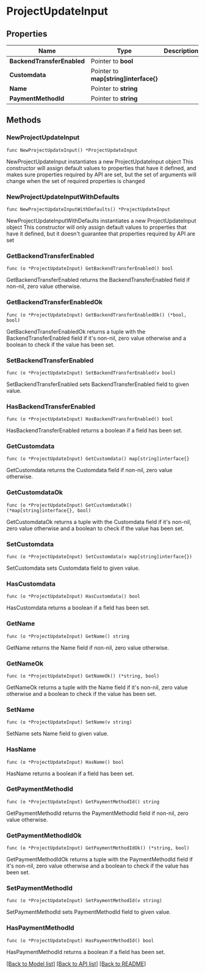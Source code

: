 # ProjectUpdateInput

## Properties

Name | Type | Description | Notes
------------ | ------------- | ------------- | -------------
**BackendTransferEnabled** | Pointer to **bool** |  | [optional] 
**Customdata** | Pointer to **map[string]interface{}** |  | [optional] 
**Name** | Pointer to **string** |  | [optional] 
**PaymentMethodId** | Pointer to **string** |  | [optional] 

## Methods

### NewProjectUpdateInput

`func NewProjectUpdateInput() *ProjectUpdateInput`

NewProjectUpdateInput instantiates a new ProjectUpdateInput object
This constructor will assign default values to properties that have it defined,
and makes sure properties required by API are set, but the set of arguments
will change when the set of required properties is changed

### NewProjectUpdateInputWithDefaults

`func NewProjectUpdateInputWithDefaults() *ProjectUpdateInput`

NewProjectUpdateInputWithDefaults instantiates a new ProjectUpdateInput object
This constructor will only assign default values to properties that have it defined,
but it doesn't guarantee that properties required by API are set

### GetBackendTransferEnabled

`func (o *ProjectUpdateInput) GetBackendTransferEnabled() bool`

GetBackendTransferEnabled returns the BackendTransferEnabled field if non-nil, zero value otherwise.

### GetBackendTransferEnabledOk

`func (o *ProjectUpdateInput) GetBackendTransferEnabledOk() (*bool, bool)`

GetBackendTransferEnabledOk returns a tuple with the BackendTransferEnabled field if it's non-nil, zero value otherwise
and a boolean to check if the value has been set.

### SetBackendTransferEnabled

`func (o *ProjectUpdateInput) SetBackendTransferEnabled(v bool)`

SetBackendTransferEnabled sets BackendTransferEnabled field to given value.

### HasBackendTransferEnabled

`func (o *ProjectUpdateInput) HasBackendTransferEnabled() bool`

HasBackendTransferEnabled returns a boolean if a field has been set.

### GetCustomdata

`func (o *ProjectUpdateInput) GetCustomdata() map[string]interface{}`

GetCustomdata returns the Customdata field if non-nil, zero value otherwise.

### GetCustomdataOk

`func (o *ProjectUpdateInput) GetCustomdataOk() (*map[string]interface{}, bool)`

GetCustomdataOk returns a tuple with the Customdata field if it's non-nil, zero value otherwise
and a boolean to check if the value has been set.

### SetCustomdata

`func (o *ProjectUpdateInput) SetCustomdata(v map[string]interface{})`

SetCustomdata sets Customdata field to given value.

### HasCustomdata

`func (o *ProjectUpdateInput) HasCustomdata() bool`

HasCustomdata returns a boolean if a field has been set.

### GetName

`func (o *ProjectUpdateInput) GetName() string`

GetName returns the Name field if non-nil, zero value otherwise.

### GetNameOk

`func (o *ProjectUpdateInput) GetNameOk() (*string, bool)`

GetNameOk returns a tuple with the Name field if it's non-nil, zero value otherwise
and a boolean to check if the value has been set.

### SetName

`func (o *ProjectUpdateInput) SetName(v string)`

SetName sets Name field to given value.

### HasName

`func (o *ProjectUpdateInput) HasName() bool`

HasName returns a boolean if a field has been set.

### GetPaymentMethodId

`func (o *ProjectUpdateInput) GetPaymentMethodId() string`

GetPaymentMethodId returns the PaymentMethodId field if non-nil, zero value otherwise.

### GetPaymentMethodIdOk

`func (o *ProjectUpdateInput) GetPaymentMethodIdOk() (*string, bool)`

GetPaymentMethodIdOk returns a tuple with the PaymentMethodId field if it's non-nil, zero value otherwise
and a boolean to check if the value has been set.

### SetPaymentMethodId

`func (o *ProjectUpdateInput) SetPaymentMethodId(v string)`

SetPaymentMethodId sets PaymentMethodId field to given value.

### HasPaymentMethodId

`func (o *ProjectUpdateInput) HasPaymentMethodId() bool`

HasPaymentMethodId returns a boolean if a field has been set.


[[Back to Model list]](../README.md#documentation-for-models) [[Back to API list]](../README.md#documentation-for-api-endpoints) [[Back to README]](../README.md)


